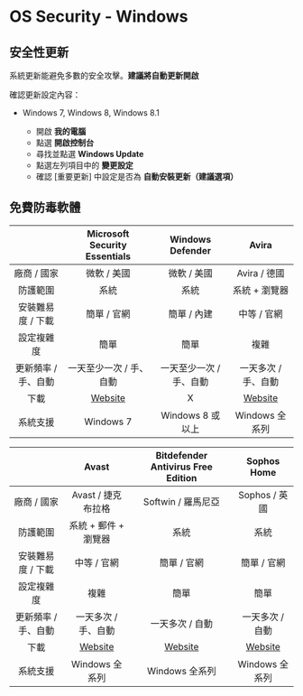 # OS Security - Windows

## 安全性更新

系統更新能避免多數的安全攻擊。**建議將自動更新開啟**

確認更新設定內容：

- Windows 7, Windows 8, Windows 8.1

    - 開啟 **我的電腦**
    - 點選 **開啟控制台**
    - 尋找並點選 **Windows Update**
    - 點選左列項目中的 **變更設定**
    - 確認 [重要更新] 中設定是否為 **自動安裝更新（建議選項）**


## 免費防毒軟體

||Microsoft Security Essentials|Windows Defender|Avira|
|:-----:|:-----:|:-----:|:-----:|
|廠商 / 國家|微軟 / 美國|微軟 / 美國|Avira / 德國|
|防護範圍|系統|系統|系統 + 瀏覽器|
|安裝難易度 / 下載|簡單 / 官網|簡單 / 內建|中等 / 官網 |
|設定複雜度|簡單|簡單|複雜|
|更新頻率 / 手、自動|一天至少一次 / 手、自動|一天至少一次 / 手、自動|一天多次 / 手、自動|
|下載|[Website](https://www.microsoft.com/en-us/download/details.aspx?id=5201)|X|[Website](https://www.avira.com/)|
|系統支援|Windows 7|Windows 8 或以上|Windows 全系列|

||Avast|Bitdefender Antivirus Free Edition|Sophos Home|
|:-----:|:-----:|:-----:|:-----:|
|廠商 / 國家|Avast / 捷克布拉格|Softwin / 羅馬尼亞|Sophos / 英國|
|防護範圍|系統 + 郵件 + 瀏覽器|系統|系統|
|安裝難易度 / 下載|中等 / 官網|簡單 / 官網|簡單 / 官網|
|設定複雜度|複雜|簡單|簡單|
|更新頻率 / 手、自動|一天多次 / 手、自動|一天多次 / 自動|一天多次 / 自動|
|下載|[Website](https://www.avast.com/en-us/mac)|[Website](https://www.bitdefender.com/solutions/free.html)|[Website](https://home.sophos.com/)|
|系統支援|Windows 全系列|Windows 全系列|Windows 全系列|
